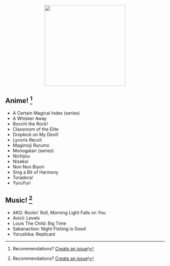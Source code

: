 <p align="center">
  <a href= "https://stepbrobd.com"><img src="https://stepbrobd.com/og/animated.gif" style="width: 256px; height: 256px;"/></a>
</p>

## Anime! [^Note]

- A Certain Magical Index (series)
- A Whisker Away
- Bocchi the Rock!
- Classroom of the Elite
- Dropkick on My Devil!
- Lycoris Recoil
- Magimoji Rurumo
- Monogatari (series)
- Nichijou
- Nisekoi
- Non Non Biyori
- Sing a Bit of Harmony
- Toradora!
- YuruYuri

## Music! [^Note]

- AKG: Rockn' Roll, Morning Light Falls on You
- Avicii: Levels
- Louis The Child: Big Time
- Sakanaction: Night Fishing is Good
- Yorushika: Replicant

[^Note]: Recommendations? [Create an issue](https://github.com/StepBroBD/StepBroBD/issues/new/choose)!
